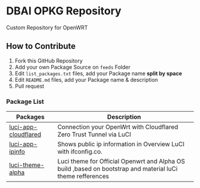 # DBAI OPKG Repository
Custom Repository for OpenWRT

## How to Contribute
1. Fork this GitHub Repository
2. Add your own Package Source on ` feeds ` Folder
3. Edit ` list_packages.txt ` files, add your Package name **split by space**
4. Edit ` README.md ` files, add your Package name & description
5. Pull request

### Package List
| Packages | Description |
| ---- | ---- |
| [luci-app-cloudflared][] | Connection your OpenWrt with Cloudflared Zero Trust Tunnel via LuCI |
| [luci-app-ipinfo][] | Shows public ip information in Overview LuCI with ifconfig.co. |
| [luci-theme-alpha][] | Luci theme for Official Openwrt and Alpha OS build ,based on bootstrap and material luCi theme refferences |


[luci-app-cloudflared]: https://github.com/animegasan/luci-app-cloudflared
[luci-app-ipinfo]: https://github.com/animegasan/luci-app-ipinfo
[luci-theme-alpha]: https://github.com/derisamedia/luci-theme-alpha
 
